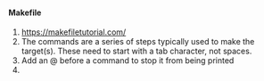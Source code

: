 #### Makefile
1. https://makefiletutorial.com/
2. The commands are a series of steps typically used to make the target(s). These need to start with a tab character, not spaces.
2. Add an @ before a command to stop it from being printed
3. 